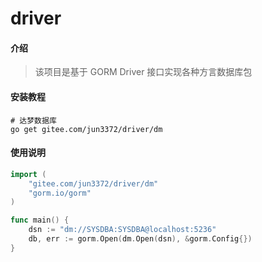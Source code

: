 # driver

#### 介绍

> 该项目是基于 GORM Driver 接口实现各种方言数据库包

#### 安装教程

```shell
# 达梦数据库
go get gitee.com/jun3372/driver/dm
```

#### 使用说明

```go
import (
    "gitee.com/jun3372/driver/dm"
    "gorm.io/gorm"
)

func main() {
    dsn := "dm://SYSDBA:SYSDBA@localhost:5236"
    db, err := gorm.Open(dm.Open(dsn), &gorm.Config{})
}
```
